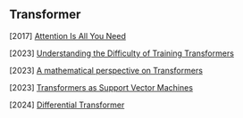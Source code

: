 ## Transformer

[2017] [Attention Is All You Need](https://user.phil.hhu.de/~cwurm/wp-content/uploads/2020/01/7181-attention-is-all-you-need.pdf)

[2023] [Understanding the Difficulty of Training Transformers](https://arxiv.org/abs/2004.08249)

[2023] [A mathematical perspective on Transformers](https://arxiv.org/abs/2312.10794)

[2023] [Transformers as Support Vector Machines](https://arxiv.org/abs/2308.16898)

[2024] [Differential Transformer](https://arxiv.org/abs/2410.05258)